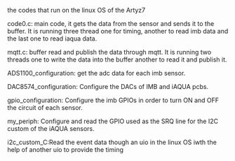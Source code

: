 the codes that run on the linux OS of the Artyz7

code0.c: main code, it gets the data from the sensor and sends it to the buffer. It is running three thread one for timing, another to read imb data and the last one to read iaqua data.

mqtt.c: buffer read and publish the data through mqtt. It is running two threads one to write the data into the buffer another to read it and publish it.

ADS1100_configuration: get the adc data for each imb sensor.

DAC8574_configuration: Configure the DACs of IMB and iAQUA pcbs.

gpio_configuration: Configure the imb GPIOs in order to turn ON and OFF the circuit of each sensor.

my_periph: Configure and read the GPIO used as the SRQ line for the I2C custom of the iAQUA sensors.

i2c_custom_C:Read the event data though an uio in the linux OS iwth the help of another uio to provide the timing

